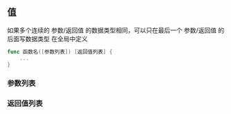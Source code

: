 ##  值
如果多个连续的 参数/返回值 的数据类型相同，可以只在最后一个 参数/返回值 的后面写数据类型
在全局中定义
```go
func 函数名([参数列表]) [返回值列表] {
	...
}
```

###   参数列表

###   返回值列表

